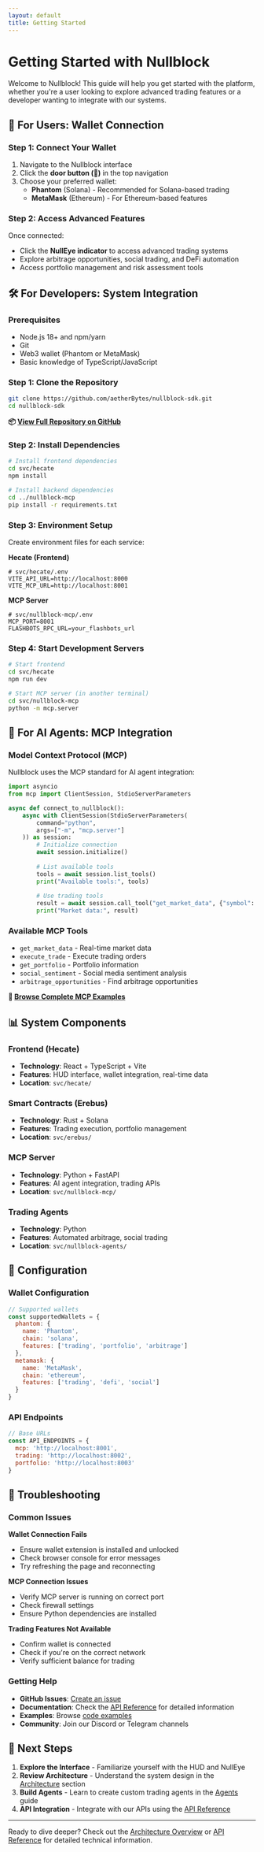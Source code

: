 ```yaml
---
layout: default
title: Getting Started
---
```


# Getting Started with Nullblock

Welcome to Nullblock! This guide will help you get started with the platform, whether you're a user looking to explore advanced trading features or a developer wanting to integrate with our systems.

## 🚪 For Users: Wallet Connection

### Step 1: Connect Your Wallet
1. Navigate to the Nullblock interface
2. Click the **door button (🚪)** in the top navigation
3. Choose your preferred wallet:
   - **Phantom** (Solana) - Recommended for Solana-based trading
   - **MetaMask** (Ethereum) - For Ethereum-based features

### Step 2: Access Advanced Features
Once connected:
- Click the **NullEye indicator** to access advanced trading systems
- Explore arbitrage opportunities, social trading, and DeFi automation
- Access portfolio management and risk assessment tools

## 🛠️ For Developers: System Integration

### Prerequisites
- Node.js 18+ and npm/yarn
- Git
- Web3 wallet (Phantom or MetaMask)
- Basic knowledge of TypeScript/JavaScript

### Step 1: Clone the Repository
```bash
git clone https://github.com/aetherBytes/nullblock-sdk.git
cd nullblock-sdk
```

**📦 [View Full Repository on GitHub](https://github.com/aetherBytes/nullblock-sdk)**

### Step 2: Install Dependencies
```bash
# Install frontend dependencies
cd svc/hecate
npm install

# Install backend dependencies
cd ../nullblock-mcp
pip install -r requirements.txt
```

### Step 3: Environment Setup
Create environment files for each service:

**Hecate (Frontend)**
```env
# svc/hecate/.env
VITE_API_URL=http://localhost:8000
VITE_MCP_URL=http://localhost:8001
```

**MCP Server**
```env
# svc/nullblock-mcp/.env
MCP_PORT=8001
FLASHBOTS_RPC_URL=your_flashbots_url
```

### Step 4: Start Development Servers
```bash
# Start frontend
cd svc/hecate
npm run dev

# Start MCP server (in another terminal)
cd svc/nullblock-mcp
python -m mcp.server
```

## 🤖 For AI Agents: MCP Integration

### Model Context Protocol (MCP)
Nullblock uses the MCP standard for AI agent integration:

```python
import asyncio
from mcp import ClientSession, StdioServerParameters

async def connect_to_nullblock():
    async with ClientSession(StdioServerParameters(
        command="python", 
        args=["-m", "mcp.server"]
    )) as session:
        # Initialize connection
        await session.initialize()
        
        # List available tools
        tools = await session.list_tools()
        print("Available tools:", tools)
        
        # Use trading tools
        result = await session.call_tool("get_market_data", {"symbol": "ETH/USD"})
        print("Market data:", result)
```

### Available MCP Tools
- `get_market_data` - Real-time market data
- `execute_trade` - Execute trading orders
- `get_portfolio` - Portfolio information
- `social_sentiment` - Social media sentiment analysis
- `arbitrage_opportunities` - Find arbitrage opportunities

**📂 [Browse Complete MCP Examples](https://github.com/aetherBytes/nullblock-sdk/tree/main/examples/agents)**

## 📊 System Components

### Frontend (Hecate)
- **Technology**: React + TypeScript + Vite
- **Features**: HUD interface, wallet integration, real-time data
- **Location**: `svc/hecate/`

### Smart Contracts (Erebus)
- **Technology**: Rust + Solana
- **Features**: Trading execution, portfolio management
- **Location**: `svc/erebus/`

### MCP Server
- **Technology**: Python + FastAPI
- **Features**: AI agent integration, trading APIs
- **Location**: `svc/nullblock-mcp/`

### Trading Agents
- **Technology**: Python
- **Features**: Automated arbitrage, social trading
- **Location**: `svc/nullblock-agents/`

## 🔧 Configuration

### Wallet Configuration
```javascript
// Supported wallets
const supportedWallets = {
  phantom: {
    name: 'Phantom',
    chain: 'solana',
    features: ['trading', 'portfolio', 'arbitrage']
  },
  metamask: {
    name: 'MetaMask', 
    chain: 'ethereum',
    features: ['trading', 'defi', 'social']
  }
}
```

### API Endpoints
```javascript
// Base URLs
const API_ENDPOINTS = {
  mcp: 'http://localhost:8001',
  trading: 'http://localhost:8002',
  portfolio: 'http://localhost:8003'
}
```

## 🚨 Troubleshooting

### Common Issues

**Wallet Connection Fails**
- Ensure wallet extension is installed and unlocked
- Check browser console for error messages
- Try refreshing the page and reconnecting

**MCP Connection Issues**
- Verify MCP server is running on correct port
- Check firewall settings
- Ensure Python dependencies are installed

**Trading Features Not Available**
- Confirm wallet is connected
- Check if you're on the correct network
- Verify sufficient balance for trading

### Getting Help
- **GitHub Issues**: [Create an issue](https://github.com/aetherBytes/nullblock-sdk/issues)
- **Documentation**: Check the [API Reference](api/) for detailed information
- **Examples**: Browse [code examples](https://github.com/aetherBytes/nullblock-sdk/tree/main/examples)
- **Community**: Join our Discord or Telegram channels

## 🎯 Next Steps

1. **Explore the Interface** - Familiarize yourself with the HUD and NullEye
2. **Review Architecture** - Understand the system design in the [Architecture](architecture/) section
3. **Build Agents** - Learn to create custom trading agents in the [Agents](agents/) guide
4. **API Integration** - Integrate with our APIs using the [API Reference](api/)

---

Ready to dive deeper? Check out the [Architecture Overview](architecture/) or [API Reference](api/) for detailed technical information.
